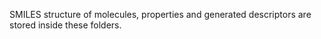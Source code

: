 SMILES structure of molecules, properties and generated descriptors are stored inside these folders.